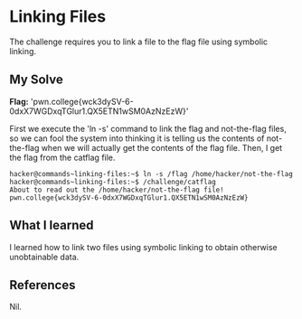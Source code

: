 # Linking Files
The challenge requires you to link a file to the flag file using symbolic linking.

## My Solve
**Flag:**  'pwn.college{wck3dySV-6-0dxX7WGDxqTGlur1.QX5ETN1wSM0AzNzEzW}'

First we execute the 'ln -s' command to link the flag and not-the-flag files, so we can fool the system into thinking it is telling us the contents of not-the-flag when we will actually get the contents of the flag file.
Then, I get the flag from the catflag file.

```
hacker@commands~linking-files:~$ ln -s /flag /home/hacker/not-the-flag
hacker@commands~linking-files:~$ /challenge/catflag
About to read out the /home/hacker/not-the-flag file!
pwn.college{wck3dySV-6-0dxX7WGDxqTGlur1.QX5ETN1wSM0AzNzEzW}

```

## What I learned
I learned how to link two files using symbolic linking to obtain otherwise unobtainable data.

## References
Nil.
